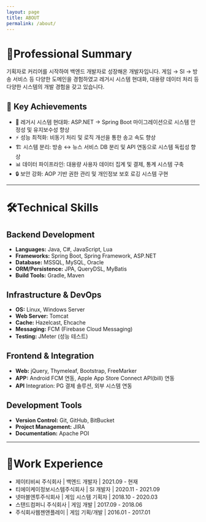 ```yaml
---
layout: page
title: ABOUT
permalink: /about/
---
```


# 💼Professional Summary  
기획자로 커리어를 시작하여 백엔드 개발자로 성장해온 개발자입니다.
게임 → SI → 방송 서비스 등 다양한 도메인을 경험하였고
레거시 시스템 현대화, 대용량 데이터 처리 등 다양한 시스템의 개발 경험을 갖고 있습니다.

## 🚀 Key Achievements
* 🔧 레거시 시스템 현대화: ASP.NET → Spring Boot 마이그레이션으로 시스템 안정성 및 유지보수성 향상  
* ⚡ 성능 최적화: 비동기 처리 및 로직 개선을 통한 송고 속도 향상  
* 🏗️ 시스템 분리: 방송 ↔ 뉴스 서비스 DB 분리 및 API 연동으로 시스템 독립성 향상  
* 📊 데이터 파이프라인: 대용량 사용자 데이터 집계 및 결제, 통계 시스템 구축  
* 🔒 보안 강화: AOP 기반 권한 관리 및 개인정보 보호 로깅 시스템 구현  
<hr/>

# 🛠️Technical Skills
## Backend Development
* **Languages:** Java, C#, JavaScript, Lua  
* **Frameworks:** Spring Boot, Spring Framework, ASP.NET  
* **Database:** MSSQL, MySQL, Oracle  
* **ORM/Persistence:** JPA, QueryDSL, MyBatis  
* **Build Tools:** Gradle, Maven  

## Infrastructure & DevOps
* **OS:** Linux, Windows Server  
* **Web Server:** Tomcat  
* **Cache:** Hazelcast, Ehcache  
* **Messaging:** FCM (Firebase Cloud Messaging)
* **Testing:** JMeter (성능 테스트)

## Frontend & Integration
* **Web:** jQuery, Thymeleaf, Bootstrap, FreeMarker
* **APP:** Android FCM 연동, Apple App Store Connect API(bill) 연동
* **API** Integration: PG 결제 솔루션, 외부 시스템 연동

## Development Tools
* **Version Control:** Git, GitHub, BitBucket
* **Project Management:** JIRA
* **Documentation:** Apache POI
<hr/>

# 💼Work Experience
* 제이티비씨 주식회사 | 백엔드 개발자 | 2021.09 - 현재 
* 티에이케이정보시스템주식회사 | SI 개발자 | 2020.11 - 2021.09
* 넷마블엔투주식회사 | 게임 시스템 기획자 | 2018.10 - 2020.03
* 스탠드컴퍼니 주식회사 | 게임 개발 | 2017.09 - 2018.06
* 주식회사웹젠앤플레이 | 게임 기획/개발 | 2016.01 - 2017.01